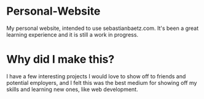 # Personal-Website
My personal website, intended to use sebastianbaetz.com. It's been a great learning experience and it is still a work in progress.

Why did I make this?
=============

I have a few interesting projects I would love to show off to friends and potential employers, and I felt this was the best medium
for showing off my skills and learning new ones, like web development.
